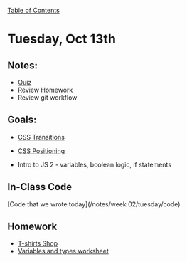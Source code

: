 [Table of Contents](/README.md)

# Tuesday, Oct 13th

## Notes:
* [Quiz](http://goo.gl/forms/2JhIZcJmIw)
* Review Homework
* Review git workflow

## Goals:
* [CSS Transitions](/units/css-transitions)
* [CSS Positioning](/units/css-positioning)

* Intro to JS 2 - variables, boolean logic, if statements

## In-Class Code
[Code that we wrote today](/notes/week 02/tuesday/code)

## Homework
* [T-shirts Shop](https://github.com/theironyard-frontend-nashville/assignments/tree/cohort2/week02/tue)
* [Variables and types worksheet](https://github.com/TIY-Austin-Front-End-Engineering/javascript-variables)
